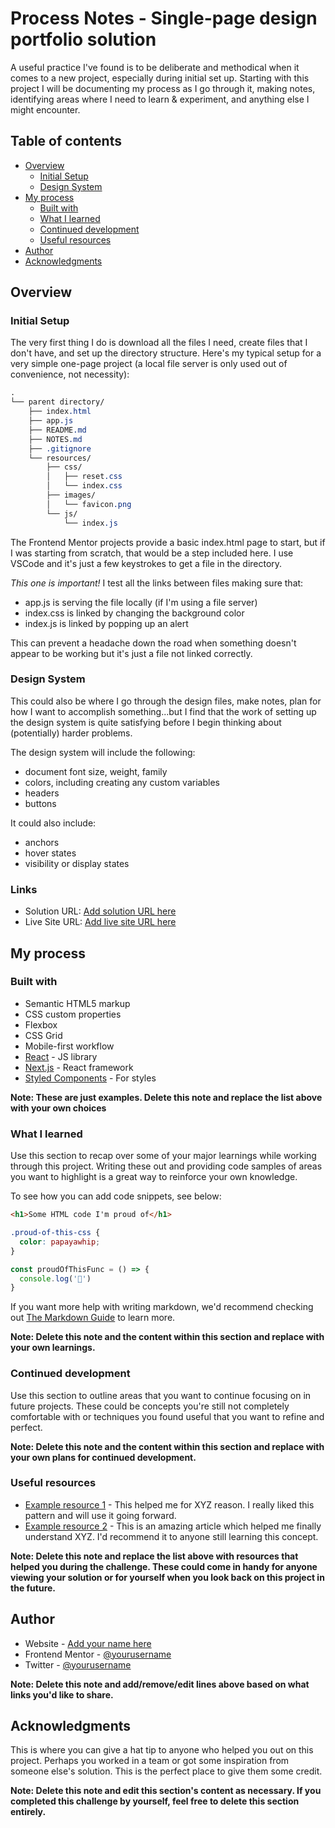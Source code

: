 # Process Notes - Single-page design portfolio solution

A useful practice I've found is to be deliberate and methodical when it comes to a new project, especially during initial set up. Starting with this project I will be documenting my process as I go through it, making notes, identifying areas where I need to learn & experiment, and anything else I might encounter.

## Table of contents

- [Overview](#overview)
  - [Initial Setup](#initial-setup)
  - [Design System](#design-system)
- [My process](#my-process)
  - [Built with](#built-with)
  - [What I learned](#what-i-learned)
  - [Continued development](#continued-development)
  - [Useful resources](#useful-resources)
- [Author](#author)
- [Acknowledgments](#acknowledgments)

## Overview

### Initial Setup

The very first thing I do is download all the files I need, create files that I don't have, and set up the directory structure. Here's my typical setup for a very simple one-page project (a local file server is only used out of convenience, not necessity):

```css
.
└── parent directory/
    ├── index.html
    ├── app.js
    ├── README.md
    ├── NOTES.md
    ├── .gitignore
    └── resources/
        ├── css/
        │   ├── reset.css
        │   └── index.css
        ├── images/
        │   └── favicon.png
        └── js/
            └── index.js

```

The Frontend Mentor projects provide a basic index.html page to start, but if I was starting from scratch, that would be a step included here. I use VSCode and it's just a few keystrokes to get a file in the directory.

*This one is important!* I test all the links between files making sure that:
- app.js is serving the file locally (if I'm using a file server)
- index.css is linked by changing the background color
- index.js is linked by popping up an alert

This can prevent a headache down the road when something doesn't appear to be working but it's just a file not linked correctly.

### Design System

This could also be where I go through the design files, make notes, plan for how I want to accomplish something...but I find that the work of setting up the design system is quite satisfying before I begin thinking about (potentially) harder problems.

The design system will include the following:
- document font size, weight, family
- colors, including creating any custom variables
- headers
- buttons

It could also include:
- anchors
- hover states
- visibility or display states

### Links

- Solution URL: [Add solution URL here](https://your-solution-url.com)
- Live Site URL: [Add live site URL here](https://your-live-site-url.com)

## My process

### Built with

- Semantic HTML5 markup
- CSS custom properties
- Flexbox
- CSS Grid
- Mobile-first workflow
- [React](https://reactjs.org/) - JS library
- [Next.js](https://nextjs.org/) - React framework
- [Styled Components](https://styled-components.com/) - For styles

**Note: These are just examples. Delete this note and replace the list above with your own choices**

### What I learned

Use this section to recap over some of your major learnings while working through this project. Writing these out and providing code samples of areas you want to highlight is a great way to reinforce your own knowledge.

To see how you can add code snippets, see below:

```html
<h1>Some HTML code I'm proud of</h1>
```
```css
.proud-of-this-css {
  color: papayawhip;
}
```
```js
const proudOfThisFunc = () => {
  console.log('🎉')
}
```

If you want more help with writing markdown, we'd recommend checking out [The Markdown Guide](https://www.markdownguide.org/) to learn more.

**Note: Delete this note and the content within this section and replace with your own learnings.**

### Continued development

Use this section to outline areas that you want to continue focusing on in future projects. These could be concepts you're still not completely comfortable with or techniques you found useful that you want to refine and perfect.

**Note: Delete this note and the content within this section and replace with your own plans for continued development.**

### Useful resources

- [Example resource 1](https://www.example.com) - This helped me for XYZ reason. I really liked this pattern and will use it going forward.
- [Example resource 2](https://www.example.com) - This is an amazing article which helped me finally understand XYZ. I'd recommend it to anyone still learning this concept.

**Note: Delete this note and replace the list above with resources that helped you during the challenge. These could come in handy for anyone viewing your solution or for yourself when you look back on this project in the future.**

## Author

- Website - [Add your name here](https://www.your-site.com)
- Frontend Mentor - [@yourusername](https://www.frontendmentor.io/profile/yourusername)
- Twitter - [@yourusername](https://www.twitter.com/yourusername)

**Note: Delete this note and add/remove/edit lines above based on what links you'd like to share.**

## Acknowledgments

This is where you can give a hat tip to anyone who helped you out on this project. Perhaps you worked in a team or got some inspiration from someone else's solution. This is the perfect place to give them some credit.

**Note: Delete this note and edit this section's content as necessary. If you completed this challenge by yourself, feel free to delete this section entirely.**

